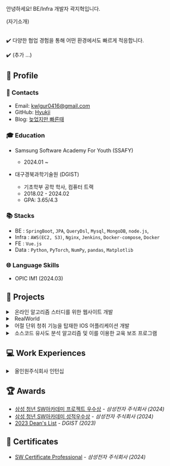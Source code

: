 
안녕하세요! BE/Infra 개발자 곽지혁입니다.

(자기소개)

<br>
✔️ 다양한 협업 경험을 통해 어떤 환경에서도 빠르게 적응합니다.

✔️ (추가 ...)


## 📌 Profile

### 🔗 Contacts

- Email: kwlgur0416@gmail.com
- GitHub: [Hyukji](https://github.com/hyukji)
- Blog: [늦었지만 빠른때](https://hyukji.tistory.com/)

### 🎓 Education

- Samsung Software Academy For Youth (SSAFY)

  - 2024.01 ~

- 대구경북과학기술원 (DGIST)
  - 기초학부 공학 학사, 컴퓨터 트랙
  - 2018.02 - 2024.02
  - GPA: 3.65/4.3

### 📚 Stacks

- BE : `SpringBoot`, `JPA`, `QueryDsl`, `Mysql`, `MongoDB`, `node.js`,
- Infra : `AWS(EC2, S3)`, `Nginx`, `Jenkins`, `Docker-compose`, `Docker`
- FE : `Vue.js`
- Data : `Python`, `PyTorch`, `NumPy`, `pandas`, `Matplotlib`

### 🌐 Language Skills

- OPIC IM1 (2024.03)

## 📖 Projects

<details markdown="1">
<summary class="h3-title">
&nbsp; 온라인 알고리즘 스터디를 위한 웹사이트 개발 
</summary>

> 2024.7 - 2023.8
>
> Samsung Software Academy For Youth

#### 프로젝트 개요

- 문제 제기

  - 스터디의 일정 및 문서 관리의 비효율성.
  - 코드 공동 작성의 부재로 인한 피드백 한계.
  - 구두 설명으로 인한 이해의 어려움.

- 역할

  - `Infra` 구축 및 DB 설계

    - `Nginx`를 이용한 ssl 인증, 프록시 설정
    - `Jenkins`, `WebHook`를 활용한 `ci/cd` 구축
    - 코드 실행 환경을 위한 python, Java image
    - 캐시 처리를 위한 `redis` 활용

    ![인프라 아키텍처](/hyukji.github.io/assets/images/Cosmos-Infra.png)

  - 폴더 구조 및 스터디 템플릿

    - `재귀 구조`를 이용한 폴더 구조 구현
    - 최적화
      - `N+1` 문제 해결
        - `queryDsl` 및 `fetchJoin`을 이용해 `N+1 문제` 해결
      - `Redis`를 이용한 캐시 활용.
        - 스터디의 전체 폴더 구조의 경우 추가, 수정, 삭제 보다 조회의 호출빈도가 더 높음.
        - nGrinder를 이용한 성능 테스트를 통해 `95.6%`의 성능 향상(23초 -> 1초)
          ![성능향상 전(23초)](/hyukji.github.io/assets/images/Cosmos-Redis.png)
          ![성능향상 후(1초)](/hyukji.github.io/assets/images/Cosmos-Redis2.png)

  - Java, Python 코드 실행

    - 실행 언어의 확장성을 고려해 `팩토리 패턴`을 활용.

        <details>
        <summary> 팩토리 패턴 적용 코드 </summary>

        #### CodeExecutorFactory

        ```java
        @Component
        public class CodeExecutorFactory {

            private final Map<Language, CodeExecutor> executors;

            public CodeExecutorFactory(List<CodeExecutor> executorList) {
                executors = executorList.stream()
                        .collect(Collectors.toMap(CodeExecutor::getLanguage, Function.identity()));
            }

            public CodeExecutor getExecutor(Language language) { return executors.get(language); }
        }

        ```

        #### CodeExecutor

        ```java
            public interface CodeExecutor {

                String executeCode(String code, String input);

                File createCodeFile(String code, String hostPath) throws IOException;

                Language getLanguage();

                default String readProcessOutput(InputStream inputStream) throws IOException { ... }

            }

        ```
      </details>

    - Container를 활용한 코드 실행 구현

      - `코드 실행 API` 요청 시 컨테이너 내부에서 코드를 실행하고 결과를 반환한다.

      - 가상화 기술의 활용 이유 : 검증되지 않은 코드를 서버에서 직접 실행하는 것은 보안적인 취약점이 존재할 수 있다고 판단함.

      - `코드 실행 API`의 요청이 많아진다면 자원 관리에 문제가 생길 수 있음
        - Container에 할당할 `메모리`, `cpu`를 설정
        - 무한 루프와 같은 경우를 대비해 컨테이너 시간이 `10초`를 넘어가지 않도록 설정
        - `세마포어`를 이용한 컨테이너 개수 제한


        - ~~컨테이너는 매번 생성하고 삭제하는 것은 부하가 없나? 있지... 어떡하지 결국 pooling이 답인가? k8s? 어떻게 하지?~~

#### 기술 및 라이브러리

- BE & DB: `SpringBoot`, `JPA`, `QueryDsl`, `Mysql`, `Redis`
- Infra: `Nginx`, `ec2`, `Jenkins`, `Docker`, `Dokcer-compose`
- Etc : `WebRTC`

#### 관련 자료

깃허브 주소

</details>

<details markdown="1">
<summary class="h3-title">
&nbsp; RealWorld  
</summary>

> 2023.8 - 2023.10
>
> SpringBoot Project

#### 프로젝트 개요

- SpringSecurity를 이용한 인증/인가
    - `AuthenticationFilter`, `AuthenticationManager`, `AuthenticationProvider` 등 단순한 인증, 인가 구현보다는 `SpringSecurity`에서 지향하는 아키텍처들을 이해하고 구현하고자 함.
        - `Security Context`의 `TheadLocal`에 대해 공부하는 등 내부 구조를 이해하고자 노력함

- 구체적인 Test 작성
    - `단위테스트`, `통합테스트`, `인수테스트`를 꼼꼼하게 작성하면서 프로젝트를 진행함.
    - `Fixtures` 와 `Stub` 객체들을 활용해 테스트를 진행
    
- `CQRS 패턴` 적용
    - 게시글의 경우 조회 빈도가 더 높을 것으로 예상되어 읽기를 위한 간소화한 데이터 모델을 별로도 구성함

#### 기술 및 라이브러리

- BE : SpringBoot, Mysql, JPA, QueryDsl

#### 관련 자료

[GitHub](https://github.com/realworld-spring/spring-boot)

</details>

<details markdown="1">
<summary class="h3-title">
&nbsp; 어절 단위 청취 기능을 탑재한 IOS 어플리케이션 개발  
</summary>

> 2023.1 - 2023.4
>
> 1인 개발 프로젝트

#### 프로젝트 개요

- 문제 제기 및 솔루션

  - 어학 공부 중 부족한 부분을 이해하기 위해 여러 번 반복 청취가 필요함.
  - 쉐도잉 학습 시 기존 플레이어의 초 단위 이동 및 AB 구간 반복 기능에 불편함 존재.
  - **어절 단위로 오디오를 구분**해 보다 편리하고 정확한 위치 이동을 제공하는 어플리케이션 개발

- 결과

  - 어절 단위 청취 기능

    - 오디오 파일 생성 시, 오디오 파장 분석 및 어절 단위 구분
    - 어절 단위로 이동 및 반복 기능

      ![성능향상 전(23초)](/hyukji.github.io/assets/images/Onpeat_audio.png)

  - 오디오 파일 관리 기능

    - wifi & usb 를 이용한 오디오 파일 업로드 기능
    - 폴더 구조를 이용한 파일 관리

      ![성능향상 전(23초)](/hyukji.github.io/assets/images/Onpeat-upload.png)
      ![성능향상 후(1초)](/hyukji.github.io/assets/images/Onpeat-upload-2.png)

  - 프로젝트 과정을 블로그에 기록하여 공유.

#### 관련 자료

[GitHub](https://github.com/hyukji/ListenApp), [Blog](https://hyukji.tistory.com/category/IOS/%EA%B0%9C%EB%B0%9C%EC%9D%BC%EC%A7%80)

</details>

<details markdown="1">
<summary class="h3-title">
&nbsp; 소스코드 유사도 분석 알고리즘 및 이를 이용한 교육 보조 프로그램 
</summary>

> 2020.03 - 2020.12
>
> Undergraduate Group Research Program (UGRP) - DGIST

#### 프로젝트 개요

- 문제 제기 및 솔루션
  - 코딩을 처음 배우는 학생들의 코드는 길이가 짧아 구조적 유사성은 적합한 표절 기준이 아님
  - 코딩 스타일을 기준으로 표절도를 검사하되 학습 과정에 따른 코딩 스타일의 가변성을 고려함
  - 이 알고리즘을 적용한 코딩 교육 사이트를 만들고자 함
- 결과
  - 코딩 스타일 기반의 소스코드 유사도 계산 알고리즘 연구 (Python, tokenizer)
    - 변수명, 클래스명, 연산자 주위 공백 등을 기준으로 코딩 스타일 vector를 생성
    - 지금까지 작성해온 코딩 스타일과 현재의 코딩 스타일을 비교하여 표절도를 계산함
    - 코딩 스타일에 급격한 변화가 있을 경우 높은 표절도를 가짐
  - 코드 표절 검사 기능을 활용한 코딩 교육 사이트 (MEVN stack)
    - 로그인 및 회원가입
    - 강좌 및 과제 등록
    - 개인 학습현황
    - 실습 과제를 위한 실시간 Python interpreter
      - 샌드박스 및 에디터 화면 분할 기능
      - 화면
        ![editor](https://user-images.githubusercontent.com/52347271/230982511-6f7663ba-234a-4570-bc8e-0cea3ecfaf0f.jpg)

#### 역할

- 팀 구성: 4인
- 알고리즘 연구
  - 연산자 및 괄호 주위 공백, 평균 함수 길이 등의 코딩 스타일 vector 추출
  - 표절도 계산식 정립
  - K-means Clustering을 이용한 군집 내 편차 계산
- 사이트 개발
  - Docker와 Socket을 사용한 실시간 Python interpreter 구현
  - 강의 캘린더 및 일정 조율 기능
  - AWS EC2 서버 및 MongoDB Atlas 관리

#### 기술 및 라이브러리

- Data Analysis: `Python`, `tokenizer`, `pandas`, `NumPy`
- Web Development: `Vue.js`, `Node.js`, `AWS EC2(Ubuntu)`, `MongoDB`, `GitHub`, `Vuetify`
- Extra: `Docker`, `Socket.io`

#### 관련 자료

[GitHub](https://url.kr/nsvhta)

</details>

## 💻 Work Experiences

<details markdown="1">
<summary class="h3-title">
&nbsp; 올인원주식회사 인턴십
</summary>

> 2021.01 - 2021.03
>
> 사용자의 영어 수준을 평가하는 알고리즘 개선

#### 역할

- 사용자의 영어 수준을 평가하는 알고리즘 개선

  - 기존 알고리즘

    - 사용자의 임시 수준을 설정하고, 그에 맞는 문제를 제공.
    - 제공된 문제의 정답 여부에 맞춰 임시 수준이 변동.

  - 문제 제기 및 솔루션

    - 문제 난이도의 부적확성

      - 사용자의 수준에 맞춘 정답률 계산 시, 같은 난이도의 문제라도 정답률 분포에 큰 차이가 발생.
      - 사용자의 수준별 정답률을 바탕으로 문제 난이도를 재배치하여 알고리즘의 정확도를 향상시킴.

    - 후반부 문제에 대한 과도한 의존성
      - 기존 알고리즘이 후반부 문제의 정답 여부에 지나치게 의존함.
      - 임시 수준 변동에 가중치를 부여하여, 후반부 문제로 갈수록 가중치를 줄임으로써 문제를 해결함.

#### 성과

- 특허 출원
  - 빅데이터 기반 학습자 맞춤형 외국어 레벨 측정 시스템 (출원번호: 1020210035794)
  - 맞춤형 외국어 문제선정 시스템 (출원 번호: 1020210035829)



</details>

## 🏆 Awards
- [삼성 청년 SW아카데미 프로젝트 우수상](/assets/pdf/awards/sec-team.pdf) - _삼성전자 주식회사 (2024)_
- [삼성 청년 SW아카데미 성적우수상](/assets/pdf/awards/sec-team.pdf) - _삼성전자 주식회사 (2024)_
- [2023 Dean's List](/assets/pdf/awards/dean.pdf) _- DGIST (2023)_

## 📃 Certificates

- [SW Certificate Professional]() - _삼성전자 주식회사 (2024)_
